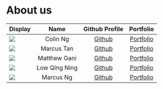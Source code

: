# About us

Display | Name | Github Profile | Portfolio 
--------|:----:|:--------------:|:---------:
![](https://via.placeholder.com/100.png?text=Photo) | Colin Ng | [Github](https://github.com/Colin386) | [Portfolio](team/colin386.md)
![](https://via.placeholder.com/100.png?text=Photo) | Marcus Tan | [Github](https://github.com/marcursor) | [Portfolio](team/marcursor.md)
![](https://via.placeholder.com/100.png?text=Photo) | Matthew Gani | [Github](https://github.com/matthewgani) | [Portfolio](team/matthewgani.md)
![](https://via.placeholder.com/100.png?text=Photo) | Low Qing Ning | [Github](https://github.com/ninggggx99) | [Portfolio](team/ninggggx99.md)
![](https://via.placeholder.com/100.png?text=Photo) | Marcus Ng | [Github](https://github.com/Reinbowl) | [Portfolio](team/reinbowl.md)
